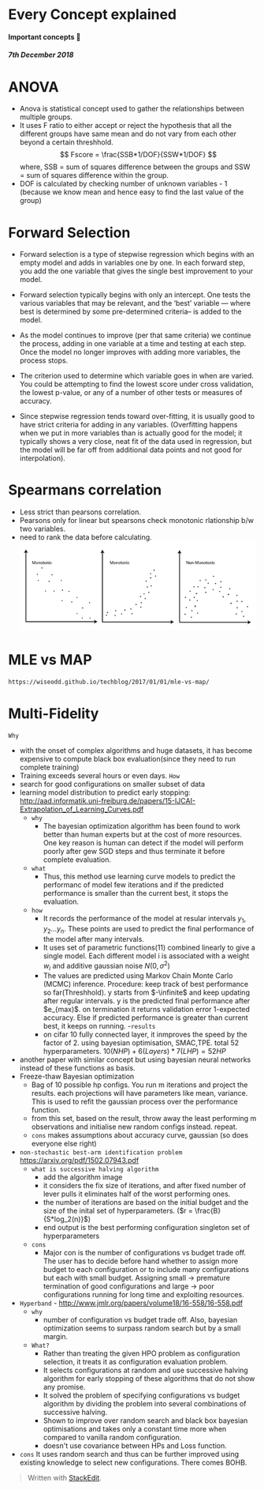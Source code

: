 
# Every Concept explained

#### Important concepts :thought_balloon: 

##### 7th December 2018

# ANOVA
- Anova is statistical concept used to gather the relationships between multiple groups. 
- It uses F ratio to either accept or reject the hypothesis that all the different groups have same mean and do not vary from each other beyond a certain threshhold.
$$ Fscore = \frac{SSB*1/DOF}{SSW*1/DOF} $$
where, SSB = sum of squares difference between the groups and SSW = sum of squares difference within the group.
- DOF is calculated by checking number of unknown variables - 1 (because we know mean and hence easy to find the last value of the group)

# Forward Selection
- Forward selection is a type of stepwise regression which begins with an empty model and adds in variables one by one. In each forward step, you add the one variable that gives the single best improvement to your model.
- Forward selection typically begins with only an intercept. One tests the various variables that may be relevant, and the ‘best’ variable — where best is determined by some pre-determined criteria– is added to the model.

- As the model continues to improve (per that same criteria) we continue the process, adding in one variable at a time and testing at each step. Once the model no longer improves with adding more variables, the process stops.

- The criterion used to determine which variable goes in when are varied. You could be attempting to find the lowest score under cross validation, the lowest p-value, or any of a number of other tests or measures of accuracy.

- Since stepwise regression tends toward over-fitting, it is usually good to have strict criteria for adding in any variables. (Overfitting happens when we put in more variables than is actually good for the model; it typically shows a very close, neat fit of the data used in regression, but the model will be far off from additional data points and not good for interpolation).

# Spearmans correlation
- Less strict than pearsons correlation. 
- Pearsons only for linear but spearsons check monotonic rlationship b/w two variables.
- need to rank the data before calculating.
![spearsons](images/spearman.png)

# MLE vs MAP
`https://wiseodd.github.io/techblog/2017/01/01/mle-vs-map/`

# Multi-Fidelity
`Why`
- with the onset of complex algorithms and huge datasets, it has become expensive to compute black box evaluation(since they need to run complete training)
- Training exceeds several hours or even days.
`How`
- search for good configurations on smaller subset of data
- learning model distribution to predict early stopping: http://aad.informatik.uni-freiburg.de/papers/15-IJCAI-Extrapolation_of_Learning_Curves.pdf
	- `why`
		-	The bayesian optimization algorithm has been found to work better than human experts but at the cost of more resources. One key reason is human can detect if the model will perform poorly after gew SGD steps and thus terminate it before complete evaluation.
	- `what`
		-  Thus, this method use learning curve models to predict the performanc of model few iterations and if the predicted performance is smaller than the current best, it stops the evaluation.
	- `how`
		- It records the performance of the model at resular intervals $y_1,y_2...y_n$. These points are used to predict the final performance of the model after many intervals. 
		- It uses set of parametric functions(11) combined linearly to give a single model. Each different model i is associated with a weight $w_i$ and additive gaussian noise $N(0,\sigma^2)$
		- 	The values are predicted using Markov Chain Monte Carlo (MCMC) inference. Procedure: keep track of best performance so far(Threshhold). y starts from $-\infinite$ and keep updating after regular intervals. y is the predicted final performance after $e_{max)$. on termination it returns validation error 1-expected accuracy. Else if predicted performance is greater than current best, it keeps on running.
	-`results`
		- on cifar 10 fully connected layer, it inmproves the speed by the factor of 2. using bayesian optimisation, SMAC,TPE. total 52 hyperparameters. $10(NHP)+6(Layers)*7(LHP)=52HP$
- another paper with similar concept but using bayesian neural networks instead of these functions as basis.
- Freeze-thaw Bayesian optimization 
	- Bag of 10 possible hp configs. You run m iterations and project the results. each projections will have parameters like mean, variance. This is used to refit the gaussian process over the performance function. 
	- from this set, based on the result, throw away the least performing m observations and initialise new random configs instead. repeat.
	- `cons` makes assumptions about accuracy curve, gaussian (so does everyone else right)
- `non-stochastic best-arm identification problem` https://arxiv.org/pdf/1502.07943.pdf
	- `what is successive halving algorithm`
		- add the algorithm image
		- it considers the fix size of iterations, and after fixed number of lever pulls it eliminates half of the worst performing ones. 
		- the number of iterations are based on the initial budget and the size of the inital set of hyperparameters.  ($r = \frac{B}{S*log_2(n)}$) 
		- end output is the best performing configuration singleton set of hyperparameters
	- `cons`
		- Major con is the number of configurations vs budget trade off. The user has to decide before hand whether to assign more budget to each configuration or to include many configurations but each with small budget. Assigning small -> premature termination of good configurations and large -> poor configurations running for long time and exploiting resources.
- `Hyperband` - http://www.jmlr.org/papers/volume18/16-558/16-558.pdf
	- `why`
		- number of configuration vs budget trade off. Also, bayesian optimization seems to surpass random search but by a small margin.   
	- `What?`
		- Rather than treating the given HPO problem as configuration selection, it treats it as configuration evaluation problem. 
		- It selects configurations at random and use successive halving algorithm for early stopping of these algorithms that do not show any promise. 
		- It solved the problem of specifying configurations vs budget algorithm by dividing the problem into several combinations of successive halving.
		- Shown to improve over random search and black box bayesian optimisations and takes only a constant time more when compared to vanilla random configuration.
		- doesn't use covariance between HPs and Loss function. 
 - `cons` It uses random search and thus can be further improved using existing knowledge to select new configurations. There comes BOHB. 
> Written with [StackEdit](https://stackedit.io/).
<!--stackedit_data:
eyJoaXN0b3J5IjpbLTMxOTMxNDM0NSwtMjAzNzY0NjYyLDE1OD
cxNjA5MDAsLTY2NDAwODc0MSw3NzU4OTUyNSwtOTY0NzYzNTMw
LC04MDYxNDY1MjIsMTQ4Mzg0MjM5MiwtMTIyNjI3MTU5MCw3OT
kxODgwNzMsMTk1MTkxOTkwLDE2NjU2MTU3ODMsMTg1NTc0Mjkx
OSwtNTQyNDMwNjk0LC0xMTY0OTkyMTksMTAyNTA1OTYyOSw5Nj
A5Nzk3LC0xOTY4MjcyNTgzLDE4ODM4Mzc5OTksLTQxNzU5OTYw
XX0=
-->